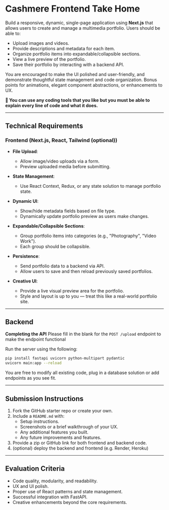 # Cashmere Frontend Take Home

Build a responsive, dynamic, single-page application using **Next.js** that allows users to create and manage a multimedia portfolio. Users should be able to:

- Upload images and videos.
- Provide descriptions and metadata for each item.
- Organize portfolio items into expandable/collapsible sections.
- View a live preview of the portfolio.
- Save their portfolio by interacting with a backend API.

You are encouraged to make the UI polished and user-friendly, and demonstrate thoughtful state management and code organization. Bonus points for animations, elegant component abstractions, or enhancements to UX.

**🔎 You can use any coding tools that you like but you must be able to explain every line of code and what it does.**

---

## Technical Requirements

### Frontend (Next.js, React, Tailwind (optional))

- **File Upload**:
  - Allow image/video uploads via a form.
  - Preview uploaded media before submitting.

- **State Management**:
  - Use React Context, Redux, or any state solution to manage portfolio state.

- **Dynamic UI**:
  - Show/hide metadata fields based on file type.
  - Dynamically update portfolio preview as users make changes.

- **Expandable/Collapsible Sections**:
  - Group portfolio items into categories (e.g., "Photography", "Video Work").
  - Each group should be collapsible.

- **Persistence**:
  - Send portfolio data to a backend via API.
  - Allow users to save and then reload previously saved portfolios.

- **Creative UI**:
  - Provide a live visual preview area for the portfolio.
  - Style and layout is up to you — treat this like a real-world portfolio site.

---

## Backend
**Completing the API**
Please fill in the blank for the `POST /upload` endpoint to make the endpoint functional

Run the server using the following:
```bash
pip install fastapi uvicorn python-multipart pydantic
uvicorn main:app --reload
```

You are free to modify all existing code, plug in a database solution or add endpoints as you see fit.

---

## Submission Instructions

1. Fork the GitHub starter repo or create your own.
2. Include a `README.md` with:
   - Setup instructions.
   - Screenshots or a brief walkthrough of your UX.
   - Any additional features you built.
   - Any future improvements and features.
3. Provide a zip or GitHub link for both frontend and backend code.
4. (optional) deploy the backend and frontend (e.g. Render, Heroku)

---

## Evaluation Criteria

- Code quality, modularity, and readability.
- UX and UI polish.
- Proper use of React patterns and state management.
- Successful integration with FastAPI.
- Creative enhancements beyond the core requirements.
